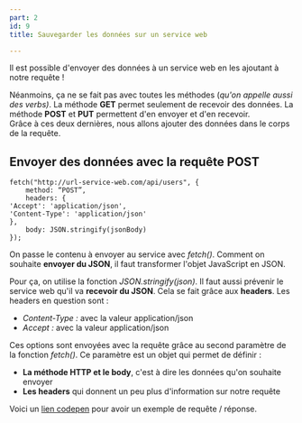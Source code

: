 ```yaml
---
part: 2
id: 9
title: Sauvegarder les données sur un service web

---
```

Il est possible d'envoyer des données à un service web en les ajoutant à notre requête !

Néanmoins, ça ne se fait pas avec toutes les méthodes (_qu'on appelle aussi des verbs)_. La méthode **GET** permet seulement de recevoir des données. La méthode **POST** et **PUT** permettent d'en envoyer et d'en recevoir.  
Grâce à ces deux dernières, nous allons ajouter des données dans le corps de la requête.

## Envoyer des données avec la requête POST

    fetch("http://url-service-web.com/api/users", {
    	method: “POST”,
    	headers: { 
    'Accept': 'application/json', 
    'Content-Type': 'application/json' 
    },
    	body: JSON.stringify(jsonBody)
    });

On passe le contenu à envoyer au service avec _fetch()_. Comment on souhaite **envoyer du JSON**, il faut transformer l'objet JavaScript en JSON.

Pour ça, on utilise la fonction _JSON.stringify(json)_. Il faut aussi prévenir le service web qu'il va **recevoir du JSON**. Cela se fait grâce aux **headers**. Les headers en question sont :

* _Content-Type :_ avec la valeur application/json
* _Accept :_ avec la valeur application/json

Ces options sont envoyées avec la requête grâce au second paramètre de la fonction _fetch()_. Ce paramètre est un objet qui permet de définir :

* **La méthode HTTP et le body**, c'est à dire les données qu'on souhaite envoyer
* **Les headers** qui donnent un peu plus d'information sur notre requête

Voici un [lien codepen](https://codepen.io/fabienhenon/pen/GRNepeG) pour avoir un exemple de requête / réponse.